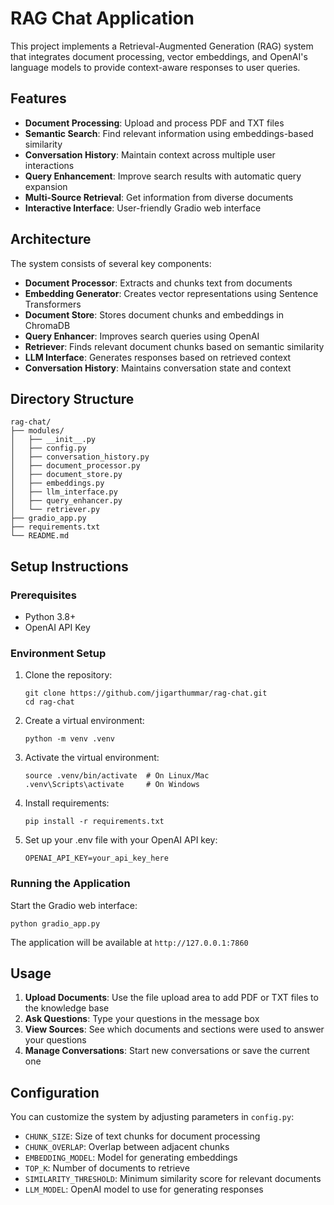 # RAG Chat Application

This project implements a Retrieval-Augmented Generation (RAG) system that integrates document processing, vector embeddings, and OpenAI's language models to provide context-aware responses to user queries.

## Features

- **Document Processing**: Upload and process PDF and TXT files
- **Semantic Search**: Find relevant information using embeddings-based similarity
- **Conversation History**: Maintain context across multiple user interactions
- **Query Enhancement**: Improve search results with automatic query expansion
- **Multi-Source Retrieval**: Get information from diverse documents
- **Interactive Interface**: User-friendly Gradio web interface

## Architecture

The system consists of several key components:

- **Document Processor**: Extracts and chunks text from documents
- **Embedding Generator**: Creates vector representations using Sentence Transformers
- **Document Store**: Stores document chunks and embeddings in ChromaDB
- **Query Enhancer**: Improves search queries using OpenAI
- **Retriever**: Finds relevant document chunks based on semantic similarity
- **LLM Interface**: Generates responses based on retrieved context
- **Conversation History**: Maintains conversation state and context

## Directory Structure

```
rag-chat/
├── modules/
│   ├── __init__.py
│   ├── config.py
│   ├── conversation_history.py
│   ├── document_processor.py
│   ├── document_store.py
│   ├── embeddings.py
│   ├── llm_interface.py
│   ├── query_enhancer.py
│   └── retriever.py
├── gradio_app.py
├── requirements.txt
└── README.md
```

## Setup Instructions

### Prerequisites

- Python 3.8+
- OpenAI API Key

### Environment Setup

1. Clone the repository:
   ```
   git clone https://github.com/jigarthummar/rag-chat.git
   cd rag-chat
   ```

2. Create a virtual environment:
   ```
   python -m venv .venv
   ```

3. Activate the virtual environment:
   ```
   source .venv/bin/activate  # On Linux/Mac
   .venv\Scripts\activate     # On Windows
   ```

4. Install requirements:
   ```
   pip install -r requirements.txt
   ```

5. Set up your .env file with your OpenAI API key:
   ```
   OPENAI_API_KEY=your_api_key_here
   ```

### Running the Application

Start the Gradio web interface:
```
python gradio_app.py
```

The application will be available at `http://127.0.0.1:7860`

## Usage

1. **Upload Documents**: Use the file upload area to add PDF or TXT files to the knowledge base
2. **Ask Questions**: Type your questions in the message box
3. **View Sources**: See which documents and sections were used to answer your questions
4. **Manage Conversations**: Start new conversations or save the current one

## Configuration

You can customize the system by adjusting parameters in `config.py`:

- `CHUNK_SIZE`: Size of text chunks for document processing
- `CHUNK_OVERLAP`: Overlap between adjacent chunks
- `EMBEDDING_MODEL`: Model for generating embeddings
- `TOP_K`: Number of documents to retrieve
- `SIMILARITY_THRESHOLD`: Minimum similarity score for relevant documents
- `LLM_MODEL`: OpenAI model to use for generating responses